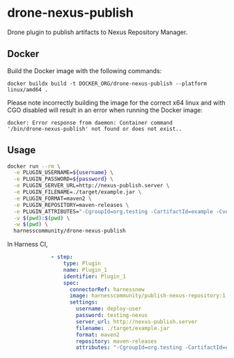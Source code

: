 # drone-nexus-publish

Drone plugin to publish artifacts to Nexus Repository Manager.

## Docker

Build the Docker image with the following commands:

```
docker buildx build -t DOCKER_ORG/drone-nexus-publish --platform linux/amd64 .
```

Please note incorrectly building the image for the correct x64 linux and with
CGO disabled will result in an error when running the Docker image:

```
docker: Error response from daemon: Container command
'/bin/drone-nexus-publish' not found or does not exist..
```

## Usage

```bash
docker run --rm \
  -e PLUGIN_USERNAME=${username} \
  -e PLUGIN_PASSWORD=${password} \
  -e PLUGIN_SERVER_URL=http://nexus-publish.server \
  -e PLUGIN_FILENAME=./target/example.jar \
  -e PLUGIN_FORMAT=maven2 \
  -e PLUGIN_REPOSITORY=maven-releases \
  -e PLUGIN_ATTRIBUTES="-CgroupId=org.testing -CartifactId=example -Cversion=1.0 -Aextension=jar -Aclassifier=bin" \
  -v $(pwd):$(pwd) \
  -w $(pwd) \
  harnesscommunity/drone-nexus-publish
```



In Harness CI,
```yaml
              - step:
                  type: Plugin
                  name: Plugin_1
                  identifier: Plugin_1
                  spec:
                    connectorRef: harnessnew
                    image: harnesscommunity/publish-nexus-repository:1.1.1
                    settings:
                      username: deploy-user
                      password: testing-nexus
                      server_url: http://nexus-publish.server
                      filename: ./target/example.jar
                      format: maven2
                      repository: maven-releases
                      attributes: "-CgroupId=org.testing -CartifactId=example -Cversion=1.0 -Aextension=jar -Aclassifier=bin"
```
